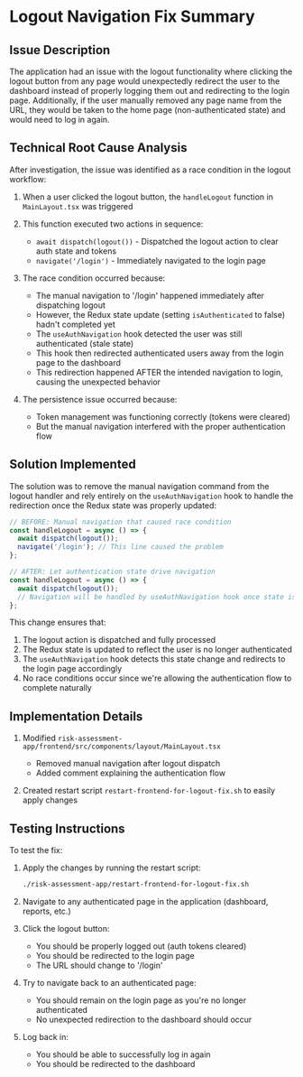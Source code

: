 # Logout Navigation Fix Summary

## Issue Description

The application had an issue with the logout functionality where clicking the logout button from any page would unexpectedly redirect the user to the dashboard instead of properly logging them out and redirecting to the login page. Additionally, if the user manually removed any page name from the URL, they would be taken to the home page (non-authenticated state) and would need to log in again.

## Technical Root Cause Analysis

After investigation, the issue was identified as a race condition in the logout workflow:

1. When a user clicked the logout button, the `handleLogout` function in `MainLayout.tsx` was triggered
2. This function executed two actions in sequence:
   - `await dispatch(logout())` - Dispatched the logout action to clear auth state and tokens
   - `navigate('/login')` - Immediately navigated to the login page

3. The race condition occurred because:
   - The manual navigation to '/login' happened immediately after dispatching logout
   - However, the Redux state update (setting `isAuthenticated` to false) hadn't completed yet
   - The `useAuthNavigation` hook detected the user was still authenticated (stale state)
   - This hook then redirected authenticated users away from the login page to the dashboard
   - This redirection happened AFTER the intended navigation to login, causing the unexpected behavior

4. The persistence issue occurred because:
   - Token management was functioning correctly (tokens were cleared)
   - But the manual navigation interfered with the proper authentication flow

## Solution Implemented

The solution was to remove the manual navigation command from the logout handler and rely entirely on the `useAuthNavigation` hook to handle the redirection once the Redux state was properly updated:

```javascript
// BEFORE: Manual navigation that caused race condition
const handleLogout = async () => {
  await dispatch(logout());
  navigate('/login'); // This line caused the problem
};

// AFTER: Let authentication state drive navigation
const handleLogout = async () => {
  await dispatch(logout());
  // Navigation will be handled by useAuthNavigation hook once state is updated
};
```

This change ensures that:
1. The logout action is dispatched and fully processed
2. The Redux state is updated to reflect the user is no longer authenticated
3. The `useAuthNavigation` hook detects this state change and redirects to the login page accordingly
4. No race conditions occur since we're allowing the authentication flow to complete naturally

## Implementation Details

1. Modified `risk-assessment-app/frontend/src/components/layout/MainLayout.tsx`
   - Removed manual navigation after logout dispatch
   - Added comment explaining the authentication flow

2. Created restart script `restart-frontend-for-logout-fix.sh` to easily apply changes

## Testing Instructions

To test the fix:

1. Apply the changes by running the restart script:
   ```bash
   ./risk-assessment-app/restart-frontend-for-logout-fix.sh
   ```

2. Navigate to any authenticated page in the application (dashboard, reports, etc.)

3. Click the logout button:
   - You should be properly logged out (auth tokens cleared)
   - You should be redirected to the login page
   - The URL should change to '/login'

4. Try to navigate back to an authenticated page:
   - You should remain on the login page as you're no longer authenticated
   - No unexpected redirection to the dashboard should occur

5. Log back in:
   - You should be able to successfully log in again
   - You should be redirected to the dashboard
